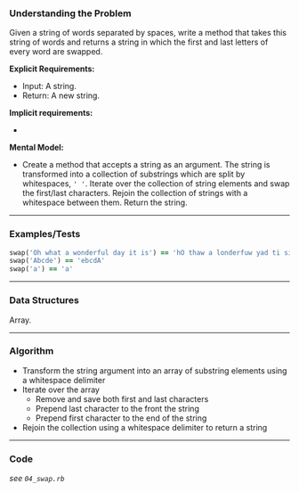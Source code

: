### Understanding the Problem
Given a string of words separated by spaces, write a method that takes this string of words and returns a string in which the first and last letters of every word are swapped.

**Explicit Requirements:**

- Input: A string.
- Return: A new string.

**Implicit requirements:**

- 

**Mental Model:**

- Create a method that accepts a string as an argument.  The string is transformed into a collection of substrings which are split by whitespaces, `' '`.  Iterate over the collection of string elements and swap the first/last characters.  Rejoin the collection of strings with a whitespace between them.  Return the string.

---
### Examples/Tests
```ruby
swap('Oh what a wonderful day it is') == 'hO thaw a londerfuw yad ti si'
swap('Abcde') == 'ebcdA'
swap('a') == 'a'
```
---
### Data Structures
Array.

---
### Algorithm
- Transform the string argument into an array of substring elements using a whitespace delimiter
- Iterate over the array
  - Remove and save both first and last characters
  - Prepend last character to the front the string
  - Prepend first character to the end of the string
- Rejoin the collection using a whitespace delimiter to return a string

---
### Code
*see `04_swap.rb`*
